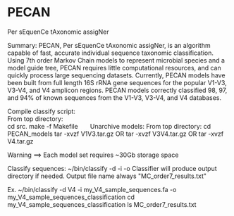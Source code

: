 # PECAN
Per sEquenCe tAxonomic assigNer

Summary:
PECAN, Per sEquenCe tAxonomic assigNer, is an algorithm capable of fast, accurate individual sequence taxonomic classification. Using 7th order Markov Chain models to represent microbial species and a model guide tree, PECAN requires little computational resources, and can quickly process large sequencing datasets. Currently, PECAN models have been built from full length 16S rRNA gene sequences for the popular V1-V3, V3-V4, and V4 amplicon regions. PECAN models correctly classified 98, 97, and 94% of known sequences from the V1-V3, V3-V4, and V4 databases. 

Compile classify script:  
 From top directory:   
  cd src. 
  make -f Makefile   
    
Unarchive models: 
  From top directory: 
    cd PECAN_models
    tar -xvzf V1V3.tar.gz
    OR
    tar -xvzf V3V4.tar.gz
    OR
    tar -xvzf V4.tar.gz
   
  Warning ==> Each model set requires ~30Gb storage space
  
Classify sequences: 
  ~/bin/classify -d <model-directory> -i <input-fasta-file> -o <output-directory>
  Classifier will produce output directory if needed. 
  Output file name always "MC_order7_results.txt"
  
  Ex. ~/bin/classify -d V4 -i my_V4_sample_sequences.fa -o my_V4_sample_sequences_classification
      cd my_V4_sample_sequences_classification
      ls 
        MC_order7_results.txt
        
    
